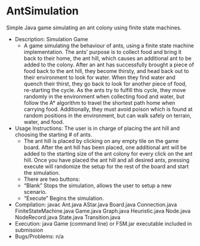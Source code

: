 # AntSimulation
Simple Java game simulating an ant colony using finite state machines.

- Description: 		Simulation Game
  - A game simulating the behaviour of ants, using a finite state machine implementation.  The ants’ purpose is to collect food and bring it back to their home, the ant hill, which causes an additional ant to be added to the colony.  After an ant has successfully brought a piece of food back to the ant hill, they become thirsty, and head back out to their environment to look for water.  When they find water and quench their thirst, they go back to look for another piece of food, re-starting the cycle.  As the ants try to fulfill this cycle, they move randomly in the environment when collecting food and water, but follow the A* algorithm to travel the shortest path home when carrying food.  Additionally, they must avoid poison which is found at random positions in the environment, but can walk safely on terrain, water, and food. 
- Usage Instructions:	The user is in charge of placing the ant hill and choosing the starting # of ants.
  - The ant hill is placed by clicking on any empty tile on the game board.  After the ant hill has been placed, one additional ant will be added to the starting size of the ant colony for every click on the ant hill.  Once you have placed the ant hill and all desired ants, pressing execute will randomize the setup for the rest of the board and start the simulation.
  - There are two buttons:
  - “Blank”		Stops the simulation, allows the user to setup a new scenario.
  - “Execute”	Begins the simulation.
- Compilation:	javac Ant.java AStar.java Board.java Connection.java FiniteStateMachine.java Game.java Graph.java Heuristic.java Node.java NodeRecord.java State.java Transition.java
- Execution:		java Game (command line) or FSM.jar executable included in submission
- Bugs/Problems:		n/a
